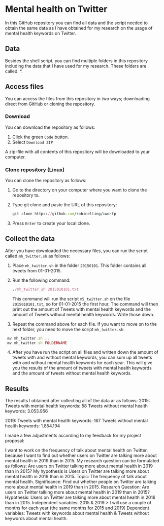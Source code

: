 # Mental health on Twitter

In this GitHub repository you can find all data and the script needed to obtain the same data as I have obtained for my research on the usage of mental health keywords on Twitter.

## Data
Besides the shell script, you can find multiple folders in this repository including the data that I have used for my research. These folders are called: *.

## Access files
You can access the files from this repository in two ways; downloading direct from GitHub or cloning the repository.

### Download
You can download the repository as follows:
1. Click the green `Code` button.
2. Select `Download ZIP`

A zip-file with all contents of this repository will be downloaded to your computer.

### Clone repository (Linux)
You can clone the repository as follows:
1. Go to the directory on your computer where you want to clone the repository to.
2. Type git clone and paste the URL of this repository:
   
   ```ruby
   git clone https://github.com/robinelting/iwo-fp
   ```
3. Press `Enter` to create your local clone.

## Collect the data
After you have downloaded the necessary files, you can run the script called `mh_twitter.sh` as follows:
1. Place `mh_twitter.sh` in the folder `20150101`. This folder contains all tweets from 01-01-2015.
2. Run the following command:

   ```ruby
   ./mh_twitter.sh 2015010101.txt
   ```
   This command will run the script `m5_twitter.sh` on the file `2015010101.txt`, so for 01-01-2015      the first hour. The command will then print out the amount of Tweets with mental health keywords      and the amount of Tweets without mental health keywords. Write those down.
3. Repeat the command above for each file. If you want to move on to the next folder, you need to        move the script `mh_twitter.sh`:
  
  ```ruby
   mv mh_twitter.sh ..
   mv mh_twitter.sh FOLDERNAME
   ```
4. After you have run the script on all files and written down the amount of tweets with and without    mental keywords, you can sum up all tweets with and without mental health keywords for each year.    This will give you the results of the amount of tweets with mental health keywords and the amount    of tweets without mental health keywords.

## Results
The results I obtained after collecting all of the data ar as follows:
2015:
Tweets with mental health keywords: 58
Tweets without mental health keywords: 3.053.956

2019:
Tweets with mental health keywords: 167
Tweets without mental health keywords: 1.854.194

I made a few adjustments according to my feedback for my project proposal:

I want to work on the frequency of talk about mental health on Twitter. because I want to find out whether users on Twitter are talking more about mental health in 2019 than in 2015. My research question can be formulated as follows: Are users on Twitter talking more about mental health in 2019 than in 2015? My hypothesis is Users on Twitter are talking more about mental health in 2019 than in 2015. Topic: The frequency of talk about mental health. Significance: Find out whether people on Twitter are talking more about mental health in 2019 than in 2015. Research Question: Are users on Twitter talking more about mental health in 2019 than in 2015? Hypothesis: Users on Twitter are talking more about mental health in 2019 than in 2015. Independent variables: 2015 & 2019 > I will use a couple of months for each year (the same months for 2015 and 2019) Dependent variables: Tweets with keywords about mental health & Tweets without keywords about mental health.
